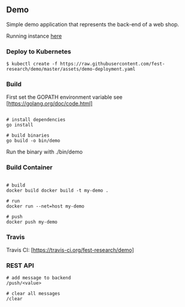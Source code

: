 
## Demo
Simple demo application that represents the back-end of a web shop.
  
Running instance [here](http://104.155.11.172:8080/api/v1/proxy/namespaces/default/services/demo/)



### Deploy to Kubernetes

```shell
$ kubectl create -f https://raw.githubusercontent.com/fest-research/demo/master/assets/demo-deployment.yaml
```

### Build

First set the GOPATH environment variable see [https://golang.org/doc/code.html]

```shell

# install dependencies
go install

# build binaries
go build -o bin/demo
```

Run the binary with ./bin/demo


### Build Container

```shell

# build
docker build docker build -t my-demo .

# run
docker run --net=host my-demo

# push
docker push my-demo

```

### Travis

Travis CI: [https://travis-ci.org/fest-research/demo]

### REST API


```
# add message to backend
/push/<value> 

# clear all messages
/clear
```